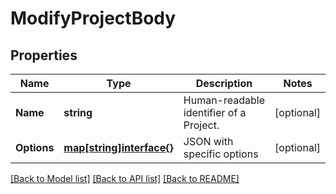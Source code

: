 # ModifyProjectBody

## Properties

Name | Type | Description | Notes
------------ | ------------- | ------------- | -------------
**Name** | **string** | Human-readable identifier of a Project. | [optional] 
**Options** | [**map[string]interface{}**](.md) | JSON with specific options | [optional] 

[[Back to Model list]](../README.md#documentation-for-models) [[Back to API list]](../README.md#documentation-for-api-endpoints) [[Back to README]](../README.md)


